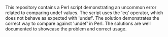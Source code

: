 This repository contains a Perl script demonstrating an uncommon error related to comparing undef values. The script uses the 'eq' operator, which does not behave as expected with 'undef'. The solution demonstrates the correct way to compare against 'undef' in Perl. The solutions are well documented to showcase the problem and correct usage.